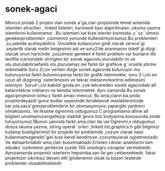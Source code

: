 # sonek-agaci

Mevcut prolab 2 projesi olan sonek a˘ga¸cları projesinde temel anlamda istenilen structları , linked listeleri, karmasık bazı algoritmaları ,okuma yazma islemlerini kullanmamız . Bu islemleri ise bize isterler kısmında ¸c¨oz¨ulmesi gerekenproblemleri ¸cozmemiz yonunde kullandırtıyorsunuz.Bu problemleri ¸su¸sekilde acıklayabiliriz. Oncelikle kullanıcının girdi olarak verece˘gi ¸seylerilk olarak metin belgesinin adı ve soru2’de aranmasını istedi˘gi dizgi olacak onun haricinde ¸çozulmesi gereken 4 farklı problem var bunların ilki textfile icerisindeki stringten bir sonek agacıolu¸sturulabilir mi ve olu¸sturulabilirsefarklı olu¸sturulamaz ise farklı bir grafikve g¨orselle¸stirme istenmekte Soru 2i¸cin verilen dizge sonek agacında bulunuyor mu bulunuyorsa farklı bulunmuyorsa farklı bir grafik istenmekte, soru 3 i¸cin en uzun alt dizgining¨osterilmesini ve tekrar miktarınınkontrol edilmesini isteniyor. Soru4 i¸cin bakıldı˘gında en ¸cok tekrareden sonek agacındaki alt katarıntekrar miktarını ve kendisi istenmekte. Aynı zamanda Bu sonek agacıprojesinin birka¸c farklı amacı mevcut. Bu ama¸cların ba¸sında projelerdeyazdı˘gımız kodlar sayesinde ileridekendi mesleklerimizde kar¸sıla¸saca˘gımızproblemlerin bir otomasyonunu yapargibi yardımcı olmaktasınız. Ve ilksene ögrenmis oldugumuz C programlama diline ait bilgileri unutmamızıengelleyip olabildi˘gince bizi kodyazma konusunda zinde tutuyorsunuz.1Bunun yanında farklı ama¸cları da var.Ogrenmi¸s oldugumuz dosya okuma yazma, string operat¨orleri ,linked list,graphics.h gibi bilgimizi kullanıp bubilgilerimizi bir projede bir problemde ¸cozum olarak nasıl kullanmamızgerekti˘gini bize kendi kendimize ¸cozumbularak ogretmenizdir. Ve dahaartırılabilir ama¸cları bulunmaktadır.Erisilen cıktılar analizlerin tam olaraks¨oylenmesi gerekirse yuzde 100 unedogru cevaplar vermektedir. Aynızamanda projemiz isterlerin hepsiniba¸sarı ile ger¸ceklemektedir. fakat projemizin sıkıntısız devam etti˘gindenemin olsak ta bazen teslerde problemler olusabilmektedir

